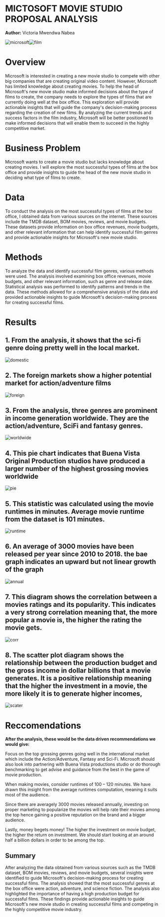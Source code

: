 # MICTOSOFT MOVIE STUDIO PROPOSAL ANALYSIS

**Author:** Victoria Mwendwa Nabea

![microsoft](images/micr)![film](images/film.jpeg)

# Overview
Microsoft is interested in creating a new movie studio to compete with other big companies that are creating original video content. However, Microsoft has limited knowledge about creating movies. To help the head of Microsoft's new movie studio make informed decisions about the type of films to create, the company needs to explore the types of films that are currently doing well at the box office. This exploration will provide actionable insights that will guide the company's decision-making process regarding the creation of new films. By analyzing the current trends and success factors in the film industry, Microsoft will be better positioned to make informed decisions that will enable them to succeed in the highly competitive market.

# Business Problem
Microsoft wants to create a movie studio but lacks knowledge about creating movies. I will explore the most successful types of films at the box office and provide insights to guide the head of the new movie studio in deciding what type of films to create.

# Data
To conduct the analysis on the most successful types of films at the box office, I obtained data from various sources on the internet. These sources include the TMDB dataset, BOM movies, reviews, and movie budgets. These datasets provide information on box office revenues, movie budgets, and other relevant information that can help identify successful film genres and provide actionable insights for Microsoft's new movie studio.

# Methods
To analyze the data and identify successful film genres, various methods were used. The analysis involved examining box office revenues, movie budgets, and other relevant information, such as genre and release date. Statistical analysis was performed to identify patterns and trends in the data. These methods allowed for a comprehensive analysis of the data and provided actionable insights to guide Microsoft's decision-making process for creating successful films.

# Results
## 1. From the analysis, it shows that the sci-fi genre doing pretty well in the local market.

![domestic](images/domesticGross.png)

## 2. The foreign markets show a higher potential market for action/adventure films

![foreign](images/foreignGross.png)

## 3. From the analysis, three genres are prominent in income generation worldwide. They are the action/adventure, SciFi and fantasy genres. 

![worldwide](images/worldwideGross.png)

## 4. This pie chart indicates that Buena Vista Original Production studios have produced a larger number of the highest grossing movies worldwide

![pie](images/pieChart.png)

## 5. This statistic was calculated using the movie runtimes in minutes. Average movie runtime from the dataset is 101 minutes. 

![runtime](images/runtimeStats.png)

## 6. An average of 3000 movies have been released per year since 2010 to 2018. the bae graph indicates an upward but not linear growth of the graph

![annual](images/annualRelease.png)

## 7. This diagram shows the correlation between a movies ratings and its popularity. This indicates a very strong correlation meaning that, the more popular a movie is, the higher the rating the movie gets.

![corr](images/correlation.png)

## 8. The scatter plot diagram shows the relationship between the production budget and the gross income in dollar billions that a movie generates. It is a positive relationship meaning that the higher the investment in a movie, the more likely it is to generate higher incomes, 

![scater](images/scatterPlot.png)



# Reccomendations
**After the analysis, these would be the data driven recommendations we would give:**

Focus on the top grossing genres going well in the international market which include the Action/Adventure, Fantasy and Sci-Fi. Microsoft should also look into partnering with Buena Vista productions studio or do thorough benchmarking to get advise and guidance from the best in the game of movie production.

When making movies, consider runtimes of 100 – 120 minutes. We have drawn this insight from the average runtimes computation, meaning it suits most of the audience.

Since there are averagely 3000 movies released annually, investing on proper marketing to popularize the movies will help rate their movies among the top hence gaining a positive reputation on the brand and a bigger audience.

Lastly, money begets money! The higher the investment on movie budget, the higher the return on investment. We should start looking at an around half a billion dollars in order to be among the top.

## Summary
After analyzing the data obtained from various sources such as the TMDB dataset, BOM movies, reviews, and movie budgets, several insights were identified to guide Microsoft's decision-making process for creating successful films. The analysis showed that the most successful genres at the box office were action, adventure, and science fiction. The analysis also highlighted the importance of having a high production budget for successful films. These findings provide actionable insights to guide Microsoft's new movie studio in creating successful films and competing in the highly competitive movie industry.